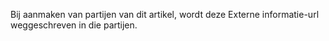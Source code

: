 Bij aanmaken van partijen van dit artikel, wordt deze Externe informatie-url weggeschreven in die partijen.